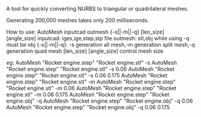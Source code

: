 A tool for quickly converting NURBS to triangular or quadrilateral meshes.

Generating 200,000 meshes takes only 200 milliseconds.


How to use:
      AutoMesh inputcad outmesh {-s||-m||-q} [len_size] [angle_size]
      inputcad: iges,ige,step,stp file
       outmesh: stl,obj while using -q must be obj
  {-s||-m||-q}: -s generation all mesh,-m generation split mesh,-q generation quad mesh
[len_size] [angle_size]  control mesh size

eg:
		AutoMesh "Rocket engine.step" "Rocket engine.stl" -s
		AutoMesh "Rocket engine.step" "Rocket engine.stl" -s 0.06
		AutoMesh "Rocket engine.step" "Rocket engine.stl" -s 0.06  0.175
		AutoMesh "Rocket engine.step" "Rocket engine.stl" -m
		AutoMesh "Rocket engine.step" "Rocket engine.stl" -m 0.06
		AutoMesh "Rocket engine.step" "Rocket engine.stl" -m 0.06  0.175
		AutoMesh "Rocket engine.step" "Rocket engine.obj" -q
		AutoMesh "Rocket engine.step" "Rocket engine.obj" -q 0.06
		AutoMesh "Rocket engine.step" "Rocket engine.obj" -q 0.06  0.175


